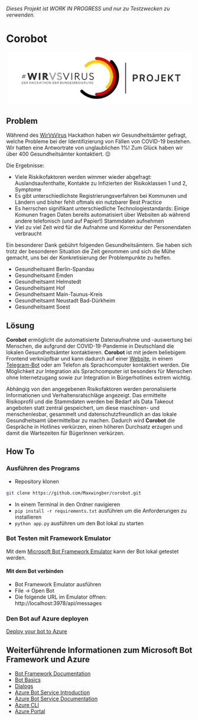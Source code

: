 *Dieses Projekt ist WORK IN PROGRESS und nur zu Testzwecken zu verwenden.*
# Corobot 

![WirVsVirus Hackathon Logo](assets/Logo_Projekt_01.png)

## Problem
Während des [WirVsVirus](https://wirvsvirushackathon.org/) Hackathon haben wir Gesundheitsämter gefragt, welche Probleme bei der Identifizierung von Fällen von COVID-19 bestehen. Wir hatten eine Antwortrate von unglaublichen 1%! Zum Glück haben wir über 400 Gesundheitsämter kontaktiert. 😉

Die Ergebnisse: 
* Viele Riskikofaktoren werden wimmer wieder abgefragt: Auslandsaufenthalte, Kontakte zu Infizierten der Risikoklassen 1 und 2, Symptome
* Es gibt unterschiedlichste Registrierungsverfahren bei Kommunen und Ländern und bisher fehlt oftmals ein nutzbarer Best Practice
* Es herrschen signifikant unterschiedliche Technologiestandards: Einige Komunen fragen Daten bereits automatisiert über Websiten ab während andere telefonisch (und auf Papier!) Stammdaten aufnehmen
* Viel zu viel Zeit wird für die Aufnahme und Korrektur der Personendaten verbraucht

Ein besonderer Dank gebührt folgenden Gesundheitsämtern. Sie haben sich trotz der besonderen Situation die Zeit genommen und sich die Mühe gemacht, uns bei der Konkretisierung der Problempunkte zu helfen.

* Gesundheitsamt Berlin-Spandau
* Gesundheitsamt Emden
* Gesundheitsamt Helmstedt
* Gesundheitsamt Hof
* Gesundheitsamt Main-Taunus-Kreis
* Gesundheitsamt Neustadt Bad-Dürkheim
* Gesundheitsamt Soest

## Lösung

**Corobot** ermöglicht die automatisierte Datenaufnahme und -auswertung bei Menschen, die aufgrund der COVID-19-Pandemie in Deutschland die lokalen Gesundheitsämter kontaktieren. **Corobot** ist mit jedem beliebigem Frontend verknüpfbar und kann dadurch auf einer [Website](https://corobot2020.z16.web.core.windows.net/), in einem [Telegram-Bot](t.me/Corobotbot) oder am Telefon als Sprachcomputer kontaktiert werden. Die Möglichkeit zur Integration als Sprachcomputer ist besonders für Menschen ohne Internetzugang sowie zur Integration in Bürgerhotlines extrem wichtig. 

Abhängig von den angegebenen Risikofaktoren werden peronalisierte Informationen und Verhaltensratschläge angezeigt. Das ermittelte Risikoprofil und die Stammdaten werden bei Bedarf als Data Takeout angeboten statt zentral gespeichert, um diese maschinen- und menschenlesbar, gesammelt und datenschutzfreundlich an das lokale Gesundheitsamt übermittelbar zu machen. Dadurch wird **Corobot** die Gespräche in Hotlines verkürzen, einen höheren Durchsatz erzugen und damit die Wartezeiten für BügerInnen verkürzen.

## How To

### Ausführen des Programs
- Repository klonen
```bash
git clone https://github.com/Maxwingber/corobot.git
```
- In einem Terminal in den Ordner navigieren
- `pip install -r requirements.txt` ausführen um die Anforderungen zu installieren
- `python app.py` ausführen um den Bot lokal zu starten

### Bot Testen mit Framework Emulator
Mit dem [Microsoft Bot Framework Emulator](https://github.com/microsoft/botframework-emulator) kann der Bot lokal getestet werden. 

#### Mit dem Bot verbinden
- Bot Framework Emulator ausführen
- File -> Open Bot
- Die folgende URL im Emulator öffnen: http://localhost:3978/api/messages

### Den Bot auf Azure deployen

[Deploy your bot to Azure](https://aka.ms/azuredeployment)

## Weiterführende Informationen zum Microsoft Bot Framework und Azure

- [Bot Framework Documentation](https://docs.botframework.com)
- [Bot Basics](https://docs.microsoft.com/azure/bot-service/bot-builder-basics?view=azure-bot-service-4.0)
- [Dialogs](https://docs.microsoft.com/azure/bot-service/bot-builder-concept-dialog?view=azure-bot-service-4.0)
- [Azure Bot Service Introduction](https://docs.microsoft.com/azure/bot-service/bot-service-overview-introduction?view=azure-bot-service-4.0)
- [Azure Bot Service Documentation](https://docs.microsoft.com/azure/bot-service/?view=azure-bot-service-4.0)
- [Azure CLI](https://docs.microsoft.com/cli/azure/?view=azure-cli-latest)
- [Azure Portal](https://portal.azure.com)
